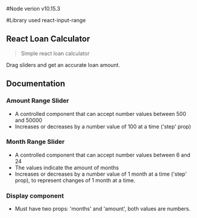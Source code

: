 #Node verion
v10.15.3

#Library used
react-input-range

## React Loan Calculator

> Simple react loan calculator

Drag sliders and get an accurate loan amount.


## Documentation

### Amount Range Slider

- A controlled component that can accept number values between 500 and 50000
- Increases or decreases by a number value of 100 at a time ('step' prop)

### Month Range Slider

- A controlled component that can accept number values between 6 and 24
- The values indicate the amount of months
- Increases or decreases by a number value of 1 month at a time ('step' prop), to represent changes of 1 month at a time.

### Display component

- Must have two props: 'months' and 'amount', both values are numbers.
